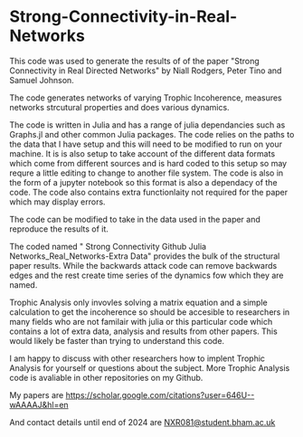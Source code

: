 # Strong-Connectivity-in-Real-Networks



This code was used to generate the results of of the paper "Strong Connectivity in Real Directed Networks" by Niall Rodgers, Peter Tino and Samuel Johnson.

The code generates networks of varying Trophic Incoherence, measures networks strcutural properties and does various dynamics.

The code is written in Julia and has a range of julia dependancies such as Graphs.jl and other common Julia packages. The code relies on the paths to the data that I have setup and this will need to be modified to run on your machine. It is is also setup to take account of the different data formats which come from different sources and is hard coded to this setup so may requre a little editing to change to another file system. The code is also in the form of a jupyter notebook so this format is also a dependacy of the code. The code also contains extra functionlaity not required for the paper which may display errors. 

The code can be modified to take in the data used in the paper and reproduce the results of it. 

The coded named " Strong Connectivity Github Julia Networks_Real_Networks-Extra Data" provides the bulk of the structural paper results. While the backwards attack code can remove backwards edges and the rest create time series of the dynamics fow which they are named. 

Trophic Analysis only invovles solving a matrix equation and a simple calculation to get the incoherence so should be accesible to researchers in many fields who are not familair with julia or this particular code which contains a lot of extra data, analysis and results from other papers. This would likely be faster than trying to understand this code.

I am happy to discuss with other researchers how to implent Trophic Analysis for yourself or questions about the subject. More Trophic Analysis code is avaliable in other repositories on my Github.

My papers are https://scholar.google.com/citations?user=646U--wAAAAJ&hl=en

And contact details until end of 2024 are NXR081@student.bham.ac.uk
